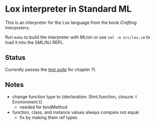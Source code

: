 # Lox interpreter in Standard ML

This is an interpreter for the Lox language from the book _Crafting
Interpreters_.

Run `make` to build the interpreter with MLton or use `sml -m src/lox.cm` to
load it into the SML/NJ REPL.

## Status

Currently passes the [test suite][test-suite] for chapter 11.

## Notes

- change function type to {declaration: Stmt.function, closure: t Environment.t}
  - needed for bindMethod
- function, class, and instance values always compare not equal
  - fix by making them ref types

[test-suite]: https://github.com/munificent/craftinginterpreters?tab=readme-ov-file#testing
